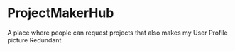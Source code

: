# ProjectMakerHub
A place where people can request projects that also makes my User Profile picture Redundant.
